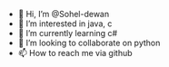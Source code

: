 - 👋 Hi, I’m @Sohel-dewan
- 👀 I’m interested in java, c
- 🌱 I’m currently learning c#
- 💞️ I’m looking to collaborate on python
- 📫 How to reach me via github

<!---
Sohel-dewan/Sohel-dewan is a ✨ special ✨ repository because its `README.md` (this file) appears on your GitHub profile.
You can click the Preview link to take a look at your changes.
--->
